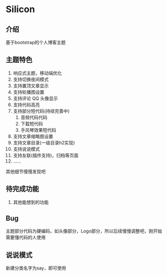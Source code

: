 # Silicon

## 介绍
基于bootstrap的个人博客主题

## 主题特色
1. 响应式主题，移动端优化
2. 支持切换夜间模式
3. 支持置顶文章显示
4. 支持轮播图设置
5. 支持评论 QQ 头像显示
6. 支持代码高亮
7. 支持部分短代码(持续完善中)
   1. 音频代码代码
   2. 下载短代码
   3. 手风琴效果短代码
8. 支持文章缩略图设置
9.  支持文章目录(一级目录h2实现)
10. 支持说说模式
11. 支持友联(插件支持)，归档等页面
12. ......

其他细节慢慢发现吧

## 待完成功能
1. 其他能想到的功能
## Bug
主题部分代码为硬编码，如头像部分，Logo部分，所以后续慢慢调整吧，刚开始需要懂代码的人使用
## 说说模式
新建分类名字为say，即可使用


